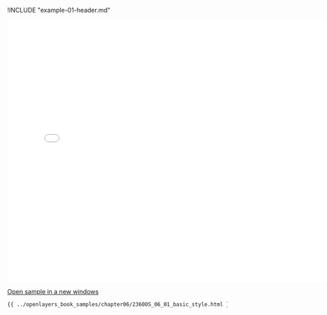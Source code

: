 
!INCLUDE "example-01-header.md"

<iframe src="../openlayers_book_samples/chapter06/2360OS_06_01_basic_style.html" width="770" height="600" frameBorder="0" seamless="seamless">
</iframe>

<a href="../openlayers_book_samples/chapter06/2360OS_06_01_basic_style.html" target="_blank">Open sample in a new windows</a>

```html
{{ ../openlayers_book_samples/chapter06/2360OS_06_01_basic_style.html }}
```

